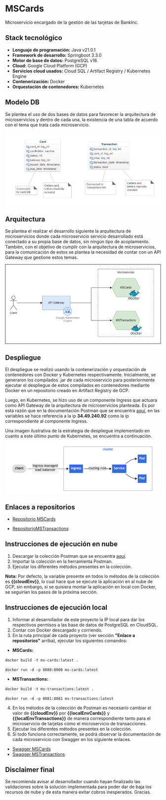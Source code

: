 # MSCards

Microservicio encargado de la gestión de las tarjetas de BankInc.

## Stack tecnológico

- **Lenguaje de programación:** Java v21.0.1
- **Framework de desarrollo:** Springboot 3.3.0
- **Motor de base de datos:** PostgreSQL v16
- **Cloud:** Google Cloud Platform (GCP)
- **Servicios cloud usados:** Cloud SQL / Artifact Registry / Kubernetes Engine
- **Contenerización:** Docker
- **Orquestación de contenedores:** Kubernetes

## Modelo DB

Se plantea el uso de dos bases de datos para favorecer la arquitectura de microservicios y dentro de cada una, la
existencia de una tabla de acuerdo con el tema que trata cada microservicio.

![](/assets/modelodb.png)

## Arquitectura

Se plantea el realizar el desarrollo siguiente la arquitectura de microservicios donde cada microservicio servicio
desarrollado está conectado a su propia base de datos, sin ningún tipo de acoplamiento. También, con el objetivo
de cumplir con la arquitectura de microservicios, para la comunicación de estos se plantea la necesidad de contar
con un API Gateway que gestione estos temas.

![](/assets/arquitectura.png)

## Despliegue

El despliegue se realizó usando la contenerización y orquestación de contenedores con Docker y Kubernetes
respectivamente. Inicialmente, se generaron los compilados .jar de cada microservicio para posteriormente ejecutar
el despliegue de estos compilados en contenedores mediante Docker en un repositorio creado en Artifact Registry de
GCP.

Luego, en Kubernetes, se hizo uso de un componente Ingress que actuara como API Gateway de la
arquitectura de microservicios planteada. Es por esta razón que en la documentación Postman que se encuentra 
[aquí](/assets/Prueba%20técnica%20Novatec.postman_collection.json), en las variables se hace referencia a la 
ip **34.49.240.92** como la ip correspondiente al componente Ingress.

Una imagen ilustrativa de la estrategia de despliegue implementado en cuanto a este último punto de Kubernetes,
se encuentra a continuación.

![](/assets/despliegue.png)

## Enlaces a repositorios
- [Repositorio MSCards](https://github.com/miso-csuarezg7140/MSCards)

- [RepositorioMSTransactions](https://github.com/miso-csuarezg7140/MSTransactions/)

## Instrucciones de ejecución en nube

1) Descargar la colección Postman que se encuentra [aquí](/assets/Prueba%20técnica%20Novatec.postman_collection.json).
2) Importar la colección en la herramienta Postman.
3) Ejecutar los diferentes métodos presentes en la colección.

**Nota:** Por defecto, la variable presente en todos lo métodos de la colección es **{{cloudEnv}}**, lo cual hace que
se ejecute la aplicación en al nube de GCP, sin embargo, si se quisiera montar la aplicación en local con Docker,
se seguirían los pasos de la próxima sección.

## Instrucciones de ejecución local

1) Informar al desarrollador de este proyecto la IP local para dar los respectivos permisos a las base de datos de
   PostgreSQL en CloudSQL.
2) Contar con Docker descargado y corriendo.
3) En la ruta principal de cada proyecto (ver sección **"Enlace a repositorios"** arriba), ejecutar los siguientes
   comandos:

- **MSCards:**

``docker build -t ms-cards:latest .``

``docker run -d -p 8080:8080 ms-cards:latest``

- **MSTransactions:**

``docker build -t ms-transactions:latest .``

``docker run -d -p 8081:8081 ms-transactions:latest``

4) En los métodos de la colección de Postman es necesario cambiar el valor de **{{cloudEnv}}** por
   **{{localEnvCards}}** y **{{localEnvTransactions}}** de manera correspondiente tanto para el microservicio de
   tarjetas como el microservicio de transacciones.
5) Ejecutar los diferentes métodos presentes en la colección.
6) Si todo funciona correctamente, se podrá observar la documentación de cada microservicio con Swagger en los
   siguiente enlaces.

- [Swagger MSCards](http://localhost:8080/swagger-ui/index.html)
- [Swagger MSTransactions](http://localhost:8081/swagger-ui/index.html)

## Disclaimer final
Se recomienda avisar al desarrollador cuando hayan finalizado las validaciones sobre la solución implementada para
poder dar de baja los recursos de nube y de esta manera evitar cobros inesperados. Gracias.